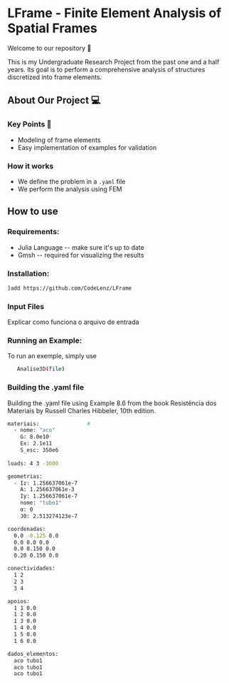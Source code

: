 # LFrame - Finite Element Analysis of Spatial Frames


Welcome to our repository 🫶

This is my Undergraduate Research Project from the past one and a half years. Its goal is to perform a comprehensive analysis of structures discretized into frame elements.


## About Our Project 💻


### Key Points 🔐

- Modeling of frame elements
- Easy implementation of examples for validation

### How it works 

  - We define the problem in a `.yaml` file
  - We perform the  analysis using FEM
  
## How to use
### Requirements:
- Julia Language -- make sure it's up to date
- Gmsh -- required for visualizing the results

### Installation:

```bash
]add https://github.com/CodeLenz/LFrame
```

### Input Files

Explicar como funciona o arquivo de entrada

### Running an Example:
To run an exemple, simply use
```bash
   Analise3D(file)
```
### Building the .yaml file
 Building the .yaml file using Example 8.6 from the book Resistência dos Materiais by Russell Charles Hibbeler, 10th edition.

```bash
materiais:               # 
  - nome: "aco"
    G: 8.0e10
    Ex: 2.1e11
    S_esc: 350e6
    
loads: 4 3 -3000

geometrias:
  - Iz: 1.256637061e-7
    A: 1.256637061e-3
    Iy: 1.256637061e-7
    nome: "tubo1"
    α: 0
    J0: 2.513274123e-7

coordenadas:
  0.0 -0.125 0.0
  0.0 0.0 0.0
  0.0 0.150 0.0
  0.20 0.150 0.0

conectividades: 
  1 2 
  2 3
  3 4

apoios: 
  1 1 0.0
  1 2 0.0
  1 3 0.0
  1 4 0.0
  1 5 0.0
  1 6 0.0

dados_elementos:
  aco tubo1
  aco tubo1
  aco tubo1
```